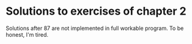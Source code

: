 # Solutions to exercises of chapter 2

Solutions after 87 are not implemented in full workable program.
To be honest, I'm tired.
